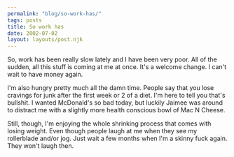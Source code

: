 ```yaml
---
permalink: "blog/so-work-has/"
tags: posts
title: So work has
date: 2002-07-02
layout: layouts/post.njk
---
```


So, work has been really slow lately and I have been very poor. All of the sudden, all this stuff is coming at me at once. It's a welcome change. I can't wait to have money again.

I'm also hungry pretty much all the damn time. People say that you lose cravings for junk after the first week or 2 of a diet. I'm here to tell you that's bullshit. I wanted McDonald's so bad today, but luckily Jaimee was around to distract me with a slightly more health conscious bowl of Mac N Cheese.

Still, though, I'm enjoying the whole shrinking process that comes with losing weight. Even though people laugh at me when they see my rollerblade and/or jog. Just wait a few months when I'm a skinny fuck again. They won't laugh then.